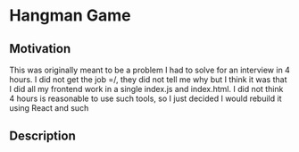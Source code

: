 # Hangman Game 

## Motivation
This was originally meant to be a problem I had to solve for an interview in 4 hours. I did not get the job =/, they did not tell me why but I think it was that I did all my frontend work in a single index.js and index.html. I did not think 4 hours is reasonable to use such tools, so I just decided I would rebuild it using React and such

## Description


